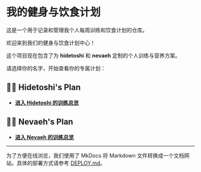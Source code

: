 # 我的健身与饮食计划

这是一个用于记录和管理我个人每周训练和饮食计划的仓库。

欢迎来到我们的健身与饮食计划中心！

这个项目现在包含了为 **hidetoshi** 和 **nevaeh** 定制的个人训练与营养方案。

请选择你的名字，开始查看你的专属计划：

## 👨‍💻 Hidetoshi's Plan

- [**进入 Hidetoshi 的训练总览**](./hidetoshi/README.md)

## 👩‍💻 Nevaeh's Plan

- [**进入 Nevaeh 的训练总览**](./nevaeh/README.md)

---

为了方便在线浏览，我们使用了 MkDocs 将 Markdown 文件转换成一个文档网站。具体的部署方式请参考 [DEPLOY.md](./DEPLOY.md)。